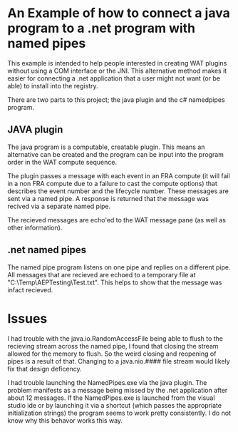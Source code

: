 # An Example of how to connect a java program to a .net program with named pipes

This example is intended to help people interested in creating WAT plugins without using
a COM interface or the JNI. 
This alternative method makes it easier for connecting a .net application that a user might not
want (or be able) to install into the registry.

There are two parts to this project; the java plugin and the c# namedpipes program.

## JAVA plugin

The java program is a computable, creatable plugin. This means an alternative can be created
and the program can be input into the program order in the WAT compute sequence.

The plugin passes a message with each event in an FRA compute (it will fail in a non FRA compute due to 
a failure to cast the compute options) that describes the event number and the lifecycle number. These messages
are sent via a named pipe. A response is returned that the message was recived via a separate named pipe. 

The recieved messages are echo'ed to the WAT message pane (as well as other information).

## .net named pipes 

The named pipe program listens on one pipe and replies on a different pipe. All messages that are recieved are
echoed to a temporary file at "C:\Temp\AEPTesting\Test.txt". This helps to show that the message was infact recieved.

# Issues 
I had trouble with the java.io.RandomAccessFile being able to flush to the recieving stream across the named pipe, I found
that closing the stream allowed for the memory to flush. So the weird closing and reopening of pipes is a result of that.
Changing to a java.nio.#### file stream would likely fix that design deficency.

I had trouble launching the NamedPipes.exe via the java plugin. The problem manifests as a message being missed by the .net
application after about 12 messages. If the NamedPipes.exe is launched from the visual studio ide or by launching it via a 
shortcut (which passes the appropriate initialization strings) the program seems to work pretty consistently. I do not know
why this behavor works this way.
